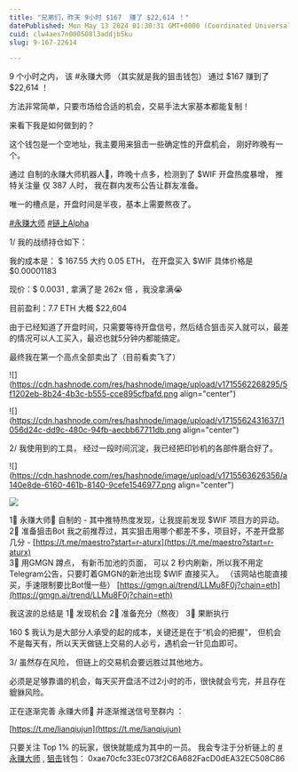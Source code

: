 ```yaml
---
title: "兄弟们，昨天 9小时 $167  赚了 $22,614 ！"
datePublished: Mon May 13 2024 01:30:31 GMT+0000 (Coordinated Universal Time)
cuid: clw4aes7n000508l3addjb5ku
slug: 9-167-22614

---
```


  
9 个小时之内， 该 #永赚大师 （其实就是我的狙击钱包） 通过 $167 赚到了 $22,614 ！  
  
方法非常简单，只要市场给合适的机会，交易手法大家基本都能复制！

来看下我是如何做到的？  

这个钱包是一个空地址，我主要用来狙击一些确定性的开盘机会， 刚好昨晚有一个。  
  
通过 自制的永赚大师机器人🤖️，昨晚十点多，检测到了 $WIF 开盘热度暴增， 推特关注量 仅 387 人时， 我在群内发布公告让群友准备。  
  
唯一的槽点是，开盘时间是半夜，基本上需要熬夜了。  
  
[#永赚大师](https://twitter.com/hashtag/%E6%B0%B8%E8%B5%9A%E5%A4%A7%E5%B8%88?src=hashtag_click) [#链上Alpha](https://twitter.com/hashtag/%E9%93%BE%E4%B8%8AAlpha?src=hashtag_click)  
  
  
1/ 我的战绩持仓如下：  
  
我的成本是： $ 167.55 大约 0.05 ETH， 在开盘买入 $WIF 具体价格是 $0.00001183  
  
现价：$ 0.0031 , 拿满了是 262x 倍 ，我没拿满😭  
  
目前盈利：7.7 ETH 大概 $22,604  
  
由于已经知道了开盘时间，只需要等待开盘信号，然后结合狙击买入就可以，最差的情况可以人工买入，最迟也就5分钟内都能搞定。  
  
最终我在第一个高点全部卖出了（目前看卖飞了）  

![](https://cdn.hashnode.com/res/hashnode/image/upload/v1715562268295/5f1202eb-8b24-4b3c-b555-cce895cfbafd.png align="center")

![](https://cdn.hashnode.com/res/hashnode/image/upload/v1715562431637/1056d24c-dd9c-480c-94fb-aecbb67711db.png align="center")

  
  
  
2/ 我使用到的工具， 经过一段时间沉淀，我已经把印钞机的各部件磨合好了。

![](https://cdn.hashnode.com/res/hashnode/image/upload/v1715563626356/a140e8de-6160-461b-8140-9cefe1546977.png align="center")

![]( align="center")

  
  
1⃣️ 永赚大师🤖️ 自制的 - 其中推特热度发现，让我提前发现 $WIF 项目方的异动。  
2⃣️ 准备狙击Bot 我之前推荐过，其实狙击用哪个都差不多，项目好，不差开盘那几分 - [https://t.me/maestro?start=r-aturx](https://t.me/maestro?start=r-aturx)  
3⃣️ 用GMGN 蹲点， 有新币加池的页面， 可以 2 秒内刷新，所以我不用定 Telegram公告，只要盯着GMGN的新池出现 $WIF 直接买入。 （该网站也能直接买，手速限制要比Bot慢一些） [https://gmgn.ai/trend/LLMu8F0j?chain=eth](https://gmgn.ai/trend/LLMu8F0j?chain=eth)  
  
我这波的总结是 1⃣️ 发现机会 2⃣️ 准备充分（熬夜） 3⃣️ 果断执行  
  
160 $ 我认为是大部分人承受的起的成本，关键还是在于“机会的把握”， 但机会不是每天有，所以天天做链上交易的人必亏，遇机会一针见血即可。  
  
3/ 虽然存在风险， 但链上的交易机会要远胜过其他地方。  
  
必须是足够靠谱的机会，每天买开盘活不过2小时的币，很快就会亏完，并且存在貔貅风险。  
  
正在逐渐完善 永赚大师🤖️ 并逐渐推送信号至群内 ：  
  
[https://t.me/lianqiujun](https://t.me/lianqiujun)  
  
只要关注 Top 1% 的玩家，很快就能成为其中的一员。 我会专注于分析链上的 [#永赚大师](https://twitter.com/hashtag/%E6%B0%B8%E8%B5%9A%E5%A4%A7%E5%B8%88?src=hashtag_click) , [狙击](https://twitter.com/hashtag/%E6%B0%B8%E8%B5%9A%E5%A4%A7%E5%B8%88?src=hashtag_click)钱包： 0xae70cfc33Ec073f2C6A682FacD0dEA32EC508C86
